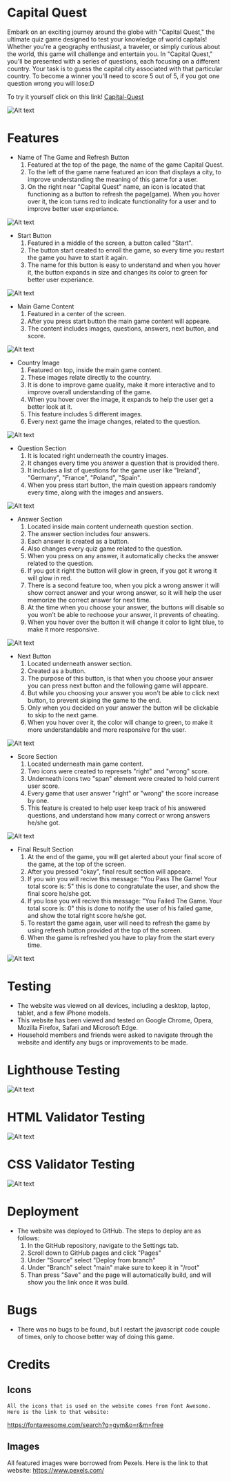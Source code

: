 # Capital Quest

Embark on an exciting journey around the globe with "Capital Quest," the ultimate quiz game designed to test your knowledge of world capitals! Whether you're a geography enthusiast, a traveler, or simply curious about the world, this game will challenge and entertain you.
In "Capital Quest," you'll be presented with a series of questions, each focusing on a different country. Your task is to guess the capital city associated with that particular country. To become a winner you'll need to score 5 out of 5, if you got one question wrong you will lose:D

To try it yourself click on this link! [Capital-Quest](https://vitalii-chepurnyi.github.io/quiz-game-capital/)


![Alt text](assets/images/capital-quest1.jpg)

# Features

<ul>
    <li>Name of The Game and Refresh Button
        <ol>
            <li>Featured at the top of the page, the name of the game Capital Quest.
            <li>To the left of the game name featured an icon that displays a city, to improve understanding the meaning of this game for a user.
            <li>On the right near "Capital Quest" name, an icon is located that functioning as a button to refresh the page(game). When you hover over it, the icon turns red 
            to indicate functionality for a user and to improve better user experiance.
        </ol>
</ul>

![Alt text](assets/images/gamename-refresh.jpg)

<ul>
    <li>Start Button
        <ol>
            <li>Featured in a middle of the screen, a button called "Start".
            <li>The button start created to enroll the game, so every time you restart the game you have to start it again.
            <li>The name for this button is easy to understand and when you hover it, the button expands in size and changes its color to green
            for better user experiance.
        </ol>
</ul>

![Alt text](assets/images/start-button.jpg)

<ul>
    <li>Main Game Content
        <ol>
            <li>Featured in a center of the screen.
            <li>After you press start button the main game content will appeare.
            <li>The content includes images, questions, answers, next button, and score.
        </ol>
</ul>

![Alt text](assets/images/main-content.jpg)

<ul>
    <li>Country Image
        <ol>
            <li>Featured on top, inside the main game content.
            <li>These images relate directly to the country.
            <li>It is done to improve game quality, make it more interactive and to improve overall understanding of the game.
            <li>When you hover over the image, it expands to help the user get a better look at it.
            <li>This feature includes 5 different images.
            <li>Every next game the image changes, related to the question.
        </ol>
</ul>

![Alt text](assets/images/img-main.jpg)

<ul>
    <li>Question Section
        <ol>
            <li>It is located right underneath the country images.
            <li>It changes every time you answer a question that is provided there.
            <li>It includes a list of questions for the game user like "Ireland", "Germany", "France", "Poland", "Spain".
            <li>When you press start button, the main question appears randomly every time, along with the images and answers.
        </ol>
</ul>

![Alt text](assets/images/question-main.jpg)

<ul>
    <li>Answer Section
        <ol>
            <li>Located inside main content underneath question section.
            <li>The answer section includes four answers.
            <li>Each answer is created as a button.
            <li>Also changes every quiz game related to the question.
            <li>When you press on any answer, it automatically checks the answer related to the question.
            <li>If you got it right the button will glow in green, if you got it wrong it will glow in red.
            <li>There is a second feature too, when you pick a wrong answer it will show correct answer and your wrong answer, 
            so it will help the user memorize the correct answer for next time.
            <li>At the time when you choose your answer, the buttons will disable so you won't be able to rechoose your answer, it prevents of cheating.
            <li>When you hover over the button it will change it color to light blue, to make it more responsive.
        </ol>
</ul>

![Alt text](assets/images/answer-main.jpg)

<ul>
    <li>Next Button
        <ol>
            <li>Located underneath answer section.
            <li>Created as a button.
            <li>The purpose of this button, is that when you choose your answer you can press next button and the following game will appeare.
            <li>But while you choosing your answer you won't be able to click next button, to prevent skiping the game to the end.
            <li>Only when you decided on your answer the button will be clickable to skip to the next game.
            <li>When you hover over it, the color will change to green, to make it more understandable and more responsive for the user.
        </ol>
</ul>

![Alt text](assets/images/next-main.jpg)

<ul>
    <li>Score Section
        <ol>
            <li>Located underneath main game content.
            <li>Two icons were created to represets "right" and "wrong" score.
            <li>Underneath icons two "span" element were created to hold current user score.
            <li>Every game that user answer "right" or "wrong" the score increase by one.
            <li>This feature is created to help user keep track of his answered questions, and understand how many correct or wrong answers he/she got.
        </ol>
</ul>

![Alt text](assets/images/score-main.jpg)

<ul>
    <li>Final Result Section
        <ol>
            <li>At the end of the game, you will get alerted about your final score of the game, at the top of the screen.
            <li>After you pressed "okay", final result section will appeare.
            <li>If you win you will recive this message:
            "You Pass The Game! Your total score is: 5" this is done to congratulate the user, and show the final score he/she got.
            <li>If you lose you will recive this message:
            "You Failed The Game. Your total score is: 0" this is done to notify the user of his failed game, and show the total right score he/she got.
            <li>To restart the game again, user will need to refresh the game by using refresh button provided at the top of the screen.
            <li>When the game is refreshed you have to play from the start every time.
        </ol>
</ul>

![Alt text](assets/images/final-main.jpg)

# Testing

<ul>
   <li>The website was viewed on all devices, including a desktop, laptop, tablet, and a few iPhone models.
   <li>This website has been viewed and tested on Google Chrome, Opera, Mozilla Firefox, Safari and Microsoft Edge.
   <li>Household members and friends were asked to navigate through the website and identify any bugs or improvements to be made.
</ul>    

# Lighthouse Testing

![Alt text](assets/images/lighthouse-test.jpg)

# HTML Validator Testing

![Alt text](assets/images/html-index.jpg)

# CSS Validator Testing

![Alt text](assets/images/css-main.jpg)

# Deployment

<ul>
   <li>The website was deployed to GitHub. The steps to deploy are as follows:
      <ol>
       <li>In the GitHub repository, navigate to the Settings tab.
       <li>Scroll down to GitHub pages and click "Pages"
       <li>Under "Source" select "Deploy from branch"
       <li>Under "Branch" select "main" make sure to keep it in "/root"
       <li>Than press "Save" and the page will automatically build, and will show you the link once it was build.
       </ol>
</ul>

# Bugs

<ul>
    <li>There was no bugs to be found, but I restart the javascript code couple of times,
    only to choose better way of doing this game.
</ul>

# Credits

## Icons
    All the icons that is used on the website comes from Font Awesome. Here is the link to that website:
   https://fontawesome.com/search?q=gym&o=r&m=free

## Images
   All featured images were borrowed from Pexels. Here is the link to that website: https://www.pexels.com/
